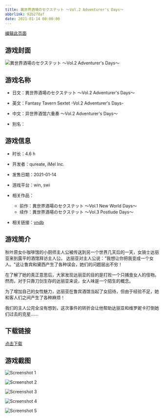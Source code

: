 ```yaml
---
title: 異世界酒場のセクステット ～Vol.2 Adventurer's Days～
abbrlink: 92b27daf
date: 2021-01-14 00:00:00
---
```

[编辑此页面](https://github.com/ACG-3/ADV3-source/blob/main/source/_posts/games/%E7%95%B0%E4%B8%96%E7%95%8C%E9%85%92%E5%A0%B4%E3%81%AE%E3%82%BB%E3%82%AF%E3%82%B9%E3%83%86%E3%83%83%E3%83%88%20%EF%BD%9EVol.2%20Adventurer%27s%20Days%EF%BD%9E.md)

## 游戏封面

![異世界酒場のセクステット ～Vol.2 Adventurer's Days～](https%3A//pan.timero.xyz/onedrive/img_lib_001/%E7%95%B0%E4%B8%96%E7%95%8C%E9%85%92%E5%A0%B4%E3%81%AE%E3%82%BB%E3%82%AF%E3%82%B9%E3%83%86%E3%83%83%E3%83%88%20%EF%BD%9EVol.2%20Adventurer%27s%20Days%EF%BD%9E_cover.avif)


## 游戏名称

- 日文：異世界酒場のセクステット ～Vol.2 Adventurer's Days～
- 英文：Fantasy Tavern Sextet -Vol.2 Adventurer's Days-
- 中文：异世界酒馆六重奏 〜Vol.2 Adventurer's Days～

- 别名：


## 游戏信息

- 时长：4.6 h
- 开发者：qureate, iMel Inc.
- 发售日期：2021-01-14
- 游戏平台：win, swi
- 相关作品：
   - 前作：異世界酒場のセクステット ～Vol.1 New World Days～
   - 续作：異世界酒場のセクステット ～Vol.3 Postlude Days～

- 相关链接：[vndb](https://vndb.org/v31090)


## 游戏简介

秋叶原女仆咖啡馆的小厨师主人公被传送到另一个世界几天后的一天，女骑士达丽亚来到露平的酒馆拜访主人公。
达丽亚对主人公说："我想让你把我变成一个女人。"这让鲁宾和黛西产生了各种误会，她们的问题层出不穷！

在了解了她的真正意思后，大家发现达丽亚的目的是打败一个只捕食女人的怪物。然而，对于只靠刀剑生存的达丽亚来说，女人味是一个陌生的概念。

为了增加自己的女性魅力，达丽亚在鲁宾酒馆当起了女招待，但由于经验不足，她和客人们之间产生了各种麻烦！

我们的主人公完全没有想到，这次事件的转折会让他帮助达丽亚和维罗妮卡打倒她们过去的克星......




## 下载链接

[点击下载](https://pan.timero.xyz/onedrive/adv_lib_001/%E7%95%B0%E4%B8%96%E7%95%8C%E9%85%92%E5%A0%B4%E3%81%AE%E3%82%BB%E3%82%AF%E3%82%B9%E3%83%86%E3%83%83%E3%83%88%20%EF%BD%9EVol.2%20Adventurer%27s%20Days%EF%BD%9E)


## 游戏截图


![Screenshot 1](https%3A//pan.timero.xyz/onedrive/img_lib_001/%E7%95%B0%E4%B8%96%E7%95%8C%E9%85%92%E5%A0%B4%E3%81%AE%E3%82%BB%E3%82%AF%E3%82%B9%E3%83%86%E3%83%83%E3%83%88%20%EF%BD%9EVol.2%20Adventurer%27s%20Days%EF%BD%9E_Screenshot_1.avif)

![Screenshot 2](https%3A//pan.timero.xyz/onedrive/img_lib_001/%E7%95%B0%E4%B8%96%E7%95%8C%E9%85%92%E5%A0%B4%E3%81%AE%E3%82%BB%E3%82%AF%E3%82%B9%E3%83%86%E3%83%83%E3%83%88%20%EF%BD%9EVol.2%20Adventurer%27s%20Days%EF%BD%9E_Screenshot_2.avif)

![Screenshot 3](https%3A//pan.timero.xyz/onedrive/img_lib_001/%E7%95%B0%E4%B8%96%E7%95%8C%E9%85%92%E5%A0%B4%E3%81%AE%E3%82%BB%E3%82%AF%E3%82%B9%E3%83%86%E3%83%83%E3%83%88%20%EF%BD%9EVol.2%20Adventurer%27s%20Days%EF%BD%9E_Screenshot_3.avif)

![Screenshot 4](https%3A//pan.timero.xyz/onedrive/img_lib_001/%E7%95%B0%E4%B8%96%E7%95%8C%E9%85%92%E5%A0%B4%E3%81%AE%E3%82%BB%E3%82%AF%E3%82%B9%E3%83%86%E3%83%83%E3%83%88%20%EF%BD%9EVol.2%20Adventurer%27s%20Days%EF%BD%9E_Screenshot_4.avif)

![Screenshot 5](https%3A//pan.timero.xyz/onedrive/img_lib_001/%E7%95%B0%E4%B8%96%E7%95%8C%E9%85%92%E5%A0%B4%E3%81%AE%E3%82%BB%E3%82%AF%E3%82%B9%E3%83%86%E3%83%83%E3%83%88%20%EF%BD%9EVol.2%20Adventurer%27s%20Days%EF%BD%9E_Screenshot_5.avif)

